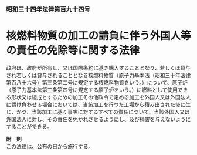 ### 昭和三十四年法律第百九十四号  
# 核燃料物質の加工の請負に伴う外国人等の責任の免除等に関する法律  
  
政府は、政府が所有し、又は国際条約に基き購入することとなり、若しくは貸与され若しくは貸与されることとなる核燃料物質（原子力基本法（昭和三十年法律第百八十六号）第三条第二号に規定する核燃料物質をいう。）について、原子炉（原子力基本法第三条第四号に規定する原子炉をいう。）に燃料として使用できる形状又は組成とするための加工その他政令で定める加工を外国人又は外国法人に請け負わせる場合においては、当該加工を行つた工場から積み出された後に生じ、かつ、当該加工に基く事実に対するすべての責任について、当該外国人又は外国法人に対し、その責任を免かれさせるようにし、及び損害を与えないようにすることができる。  
  
**附　則**  
この法律は、公布の日から施行する。  
  
